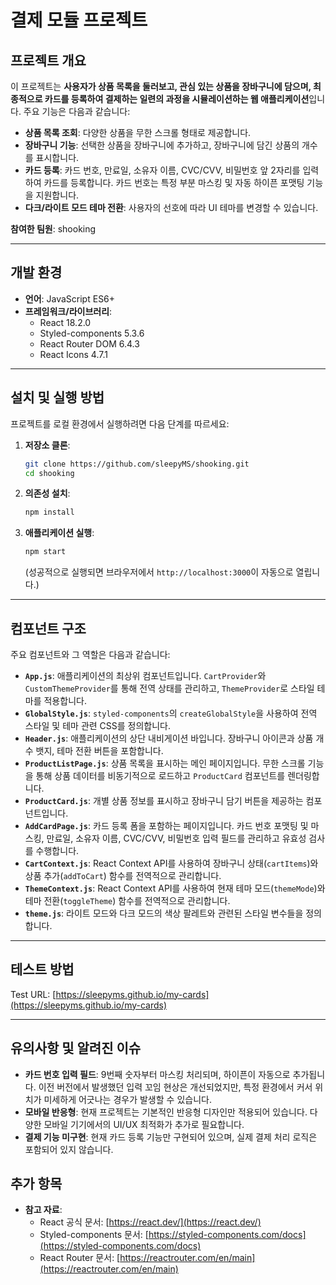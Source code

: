 # 결제 모듈 프로젝트

## 프로젝트 개요

이 프로젝트는 **사용자가 상품 목록을 둘러보고, 관심 있는 상품을 장바구니에 담으며, 최종적으로 카드를 등록하여 결제하는 일련의 과정을 시뮬레이션하는 웹 애플리케이션**입니다. 주요 기능은 다음과 같습니다:

- **상품 목록 조회**: 다양한 상품을 무한 스크롤 형태로 제공합니다.
- **장바구니 기능**: 선택한 상품을 장바구니에 추가하고, 장바구니에 담긴 상품의 개수를 표시합니다.
- **카드 등록**: 카드 번호, 만료일, 소유자 이름, CVC/CVV, 비밀번호 앞 2자리를 입력하여 카드를 등록합니다. 카드 번호는 특정 부분 마스킹 및 자동 하이픈 포맷팅 기능을 지원합니다.
- **다크/라이트 모드 테마 전환**: 사용자의 선호에 따라 UI 테마를 변경할 수 있습니다.

**참여한 팀원**: shooking

---

## 개발 환경

- **언어**: JavaScript ES6+
- **프레임워크/라이브러리**:
  - React 18.2.0
  - Styled-components 5.3.6
  - React Router DOM 6.4.3
  - React Icons 4.7.1

---

## 설치 및 실행 방법

프로젝트를 로컬 환경에서 실행하려면 다음 단계를 따르세요:

1.  **저장소 클론**:
    ```bash
    git clone https://github.com/sleepyMS/shooking.git
    cd shooking
    ```
2.  **의존성 설치**:
    ```bash
    npm install
    ```
3.  **애플리케이션 실행**:
    ```bash
    npm start
    ```
    (성공적으로 실행되면 브라우저에서 `http://localhost:3000`이 자동으로 열립니다.)

---

## 컴포넌트 구조

주요 컴포넌트와 그 역할은 다음과 같습니다:

- **`App.js`**: 애플리케이션의 최상위 컴포넌트입니다. `CartProvider`와 `CustomThemeProvider`를 통해 전역 상태를 관리하고, `ThemeProvider`로 스타일 테마를 적용합니다.
- **`GlobalStyle.js`**: `styled-components`의 `createGlobalStyle`을 사용하여 전역 스타일 및 테마 관련 CSS를 정의합니다.
- **`Header.js`**: 애플리케이션의 상단 내비게이션 바입니다. 장바구니 아이콘과 상품 개수 뱃지, 테마 전환 버튼을 포함합니다.
- **`ProductListPage.js`**: 상품 목록을 표시하는 메인 페이지입니다. 무한 스크롤 기능을 통해 상품 데이터를 비동기적으로 로드하고 `ProductCard` 컴포넌트를 렌더링합니다.
- **`ProductCard.js`**: 개별 상품 정보를 표시하고 장바구니 담기 버튼을 제공하는 컴포넌트입니다.
- **`AddCardPage.js`**: 카드 등록 폼을 포함하는 페이지입니다. 카드 번호 포맷팅 및 마스킹, 만료일, 소유자 이름, CVC/CVV, 비밀번호 입력 필드를 관리하고 유효성 검사를 수행합니다.
- **`CartContext.js`**: React Context API를 사용하여 장바구니 상태(`cartItems`)와 상품 추가(`addToCart`) 함수를 전역적으로 관리합니다.
- **`ThemeContext.js`**: React Context API를 사용하여 현재 테마 모드(`themeMode`)와 테마 전환(`toggleTheme`) 함수를 전역적으로 관리합니다.
- **`theme.js`**: 라이트 모드와 다크 모드의 색상 팔레트와 관련된 스타일 변수들을 정의합니다.

---

## 테스트 방법

Test URL: [https://sleepyms.github.io/my-cards](https://sleepyms.github.io/my-cards)

---

## 유의사항 및 알려진 이슈

- **카드 번호 입력 필드**: 9번째 숫자부터 마스킹 처리되며, 하이픈이 자동으로 추가됩니다. 이전 버전에서 발생했던 입력 꼬임 현상은 개선되었지만, 특정 환경에서 커서 위치가 미세하게 어긋나는 경우가 발생할 수 있습니다.
- **모바일 반응형**: 현재 프로젝트는 기본적인 반응형 디자인만 적용되어 있습니다. 다양한 모바일 기기에서의 UI/UX 최적화가 추가로 필요합니다.
- **결제 기능 미구현**: 현재 카드 등록 기능만 구현되어 있으며, 실제 결제 처리 로직은 포함되어 있지 않습니다.

## 추가 항목

- **참고 자료**:
  - React 공식 문서: [https://react.dev/](https://react.dev/)
  - Styled-components 문서: [https://styled-components.com/docs](https://styled-components.com/docs)
  - React Router 문서: [https://reactrouter.com/en/main](https://reactrouter.com/en/main)
